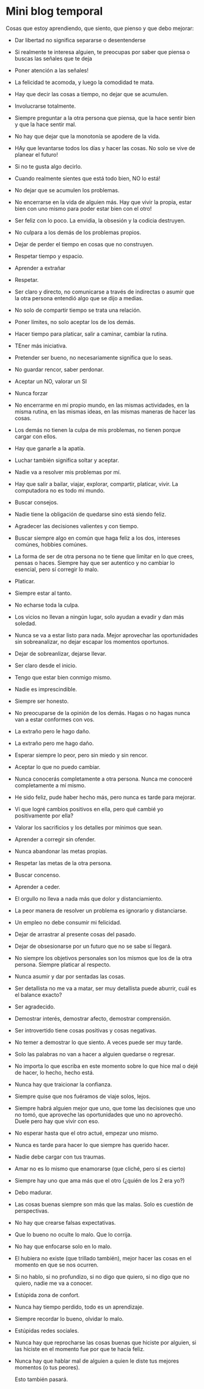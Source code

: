 # Mini blog temporal

Cosas que estoy aprendiendo, que siento, que pienso y que debo mejorar:
  - Dar libertad no significa separarse o desentenderse
  - Si realmente te interesa alguien, te preocupas por saber que piensa o buscas las señales que te deja
  - Poner atención a las señales!
  - La felicidad te acomoda, y luego la comodidad te mata.
  - Hay que decir las cosas a tiempo, no dejar que se acumulen.
  - Involucrarse totalmente.
  - Siempre preguntar a la otra persona que piensa, que la hace sentir bien y que la hace sentir mal.
  - No hay que dejar que la monotonía se apodere de la vida.
  - HAy que levantarse todos los días y hacer las cosas. No solo se vive de planear el futuro!
  - Si no te gusta algo decirlo.
  - Cuando realmente sientes que está todo bien, NO lo está!
  - No dejar que se acumulen los problemas.
  - No encerrarse en la vida de alguien más. Hay que vivir la propia, estar bien con uno mismo para poder estar bien con el otro!
  - Ser feliz con lo poco. La envidia, la obsesión y la codicia destruyen.
  - No culpara a los demás de los problemas propios.
  - Dejar de perder el tiempo en cosas que no construyen.
  - Respetar tiempo y espacio.
  - Aprender a extrañar
  - Respetar.
  - Ser claro y directo, no comunicarse a través de indirectas o asumir que la otra persona entendió algo que se dijo a medias.
  - No solo de compartir tiempo se trata una relación.
  - Poner límites, no solo aceptar los de los demás.
  - Hacer tiempo para platicar, salir a caminar, cambiar la rutina.
  - TEner más iniciativa.
  - Pretender ser bueno, no necesariamente significa que lo seas.
  - No guardar rencor, saber perdonar.
  - Aceptar un NO, valorar un SI
  - Nunca forzar
  - No encerrarme en mi propio mundo, en las mismas actividades, en la misma rutina, en las mismas ideas, en las mismas maneras de hacer las cosas. 
  - Los demás no tienen la culpa de mis problemas, no tienen porque cargar con ellos.
  - Hay que ganarle a la apatía.
  - Luchar también significa soltar y aceptar.
  - Nadie va a resolver mis problemas por mí.
  - Hay que salir a bailar, viajar, explorar, compartir, platicar, vivir. La computadora no es todo mi mundo.
  - Buscar consejos.
  - Nadie tiene la obligación de quedarse sino está siendo feliz.
  - Agradecer las decisiones valientes y con tiempo.
  - Buscar siempre algo en común que haga feliz a los dos, intereses comúnes, hobbies comúnes.
  - La forma de ser de otra persona no te tiene que limitar en lo que crees, pensas o haces. Siempre hay que ser autentico y no cambiar lo esencial, pero sí corregir lo malo.
  - Platicar.
  - Siempre estar al tanto.
  - No echarse toda la culpa.
  - Los vicios no llevan a ningún lugar, solo ayudan a evadir y dan más soledad.
  - Nunca se va a estar listo para nada. Mejor aprovechar las oportunidades sin sobreanalizar, no dejar escapar los momentos oportunos.
  - Dejar de sobreanlizar, dejarse llevar.
  - Ser claro desde el inicio.
  - Tengo que estar bien conmigo mismo. 
  - Nadie es imprescindible.
  - Siempre ser honesto.
  - No preocuparse de la opinión de los demás. Hagas o no hagas nunca van a estar conformes con vos.
  - La extraño pero le hago daño.
  - La extraño pero me hago daño.
  - Esperar siempre lo peor, pero sin miedo y sin rencor.
  - Aceptar lo que no puedo cambiar.
  - Nunca conocerás completamente a otra persona. Nunca me conoceré completamente a mí mismo.
  - He sido feliz, pude haber hecho más, pero nunca es tarde para mejorar.
  - Ví que logré cambios positivos en ella, pero qué cambié yo positivamente por ella?
  - Valorar los sacrificios y los detalles por mínimos que sean.
  - Aprender a corregir sin ofender.
  - Nunca abandonar las metas propias.
  - Respetar las metas de la otra persona.
  - Buscar concenso.
  - Aprender a ceder.
  - El orgullo no lleva a nada más que dolor y distanciamiento.
  - La peor manera de resolver un problema es ignorarlo y distanciarse.
  - Un empleo no debe consumir mi felicidad.
  - Dejar de arrastrar al presente cosas del pasado.
  - Dejar de obsesionarse por un futuro que no se sabe sí llegará.
  - No siempre los objetivos personales son los mismos que los de la otra persona. Siempre platicar al respecto.
  - Nunca asumir y dar por sentadas las cosas.
  - Ser detallista no me va a matar, ser muy detallista puede aburrir, cuál es el balance exacto?
  - Ser agradecido.
  - Demostrar interés, demostrar afecto, demostrar comprensión.
  - Ser introvertido tiene cosas positivas y cosas negativas.
  - No temer a demostrar lo que siento. A veces puede ser muy tarde.
  - Solo las palabras no van a hacer a alguien quedarse o regresar.
  - No importa lo que escriba en este momento sobre lo que hice mal o dejé de hacer, lo hecho, hecho está.
  - Nunca hay que traicionar la confianza.
  - Siempre quise que nos fuéramos de viaje solos, lejos.
  - Siempre habrá alguien mejor que uno, que tome las decisiones que uno no tomó, que aproveche las oportunidades que uno no aprovechó. Duele pero hay que vivir con eso.
  - No esperar hasta que el otro actué, empezar uno mismo.
  - Nunca es tarde para hacer lo que siempre has querido hacer.
  - Nadie debe cargar con tus traumas.
  - Amar no es lo mismo que enamorarse (que cliché, pero sí es cierto)
  - Siempre hay uno que ama más que el otro (¿quién de los 2 era yo?)
  - Debo madurar.
  - Las cosas buenas siempre son más que las malas. Solo es cuestión de perspectivas.
  - No hay que crearse falsas expectativas.
  - Que lo bueno no oculte lo malo. Que lo corrija.
  - No hay que enfocarse solo en lo malo.
  - El hubiera no existe (que trillado también), mejor hacer las cosas en el momento en que se nos ocurren.
  - Si no hablo, si no profundizo, si no digo que quiero, si no digo que no quiero, nadie me va a conocer.
  - Estúpida zona de confort.
  - Nunca hay tiempo perdido, todo es un aprendizaje.
  - Siempre recordar lo bueno, olvidar lo malo.
  - Estúpidas redes sociales.
  - Nunca hay que reprocharse las cosas buenas que hiciste por alguien, si las hiciste en el momento fue por que te hacía feliz.
  - Nunca hay que hablar mal de alguien a quien le diste tus mejores momentos (o tus peores).
  
    Esto también pasará.
